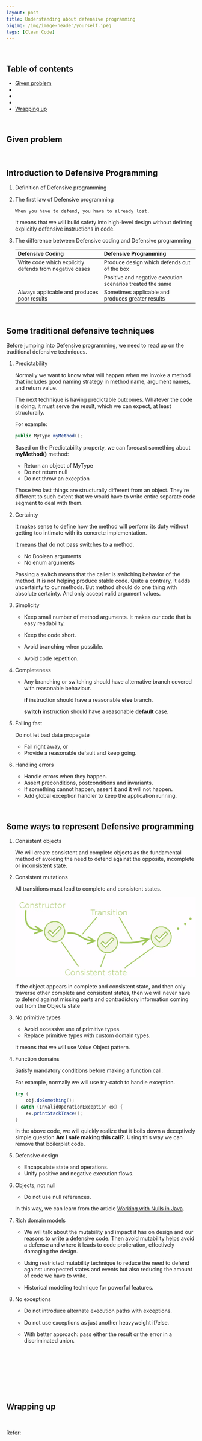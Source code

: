 ```yaml
---
layout: post
title: Understanding about defensive programming
bigimg: /img/image-header/yourself.jpeg
tags: [Clean Code]
---
```




<br>

## Table of contents
- [Given problem](#given-problem)
- []()
- []()
- []()
- [Wrapping up](#wrapping-up)


<br>

## Given problem






<br>

## Introduction to Defensive Programming

1. Definition of Defensive programming



2. The first law of Defensive programming

    ```
    When you have to defend, you have to already lost.
    ```

    It means that we will build safety into high-level design without defining explicitly defensive instructions in code.

3. The difference between Defensive coding and Defensive programming

    |             Defensive Coding                            |               Defensive Programming                  |
    | ------------------------------------------------------- | ---------------------------------------------------- |
    | Write code which explicitly defends from negative cases | Produce design which defends out of the box          |
    |                                                         | Positive and negative execution scenarios treated the same |
    | Always applicable and produces poor results             | Sometimes applicable and produces greater results    |


<br>

## Some traditional defensive techniques

Before jumping into Defensive programming, we need to read up on the traditional defensive techniques.

1. Predictability

    Normally we want to know what will happen when we invoke a method that includes good naming strategy in method name, argument names, and return value.

    The next technique is having predictable outcomes. Whatever the code is doing, it must serve the result, which we can expect, at least structurally.

    For example:

    ```java
    public MyType myMethod();
    ```

    Based on the Predictability property, we can forecast something about **myMethod()** method:
    - Return an object of MyType
    - Do not return null
    - Do not throw an exception

    Those two last things are structurally different from an object. They're different to such extent that we would have to write entire separate code segment to deal with them.

2. Certainty

    It makes sense to define how the method will perform its duty without getting too intimate with its concrete implementation.

    It means that do not pass switches to a method.
    - No Boolean arguments
    - No enum arguments

    Passing a switch means that the caller is switching behavior of the method. It is not helping produce stable code. Quite a contrary, it adds uncertainty to our methods. But method should do one thing with absolute certainty. And only accept valid argument values.


3. Simplicity

    - Keep small number of method arguments. It makes our code that is easy readability.

    - Keep the code short.

    - Avoid branching when possible.

    - Avoid code repetition.

4. Completeness
    
    - Any branching or switching should have alternative branch covered with reasonable behaviour.
        
        **if** instruction should have a reasonable **else** branch.

        **switch** instruction should have a reasonable **default** case.

5. Failing fast

    Do not let bad data propagate
    - Fail right away, or
    - Provide a reasonable default and keep going.

6. Handling errors

    - Handle errors when they happen.
    - Assert preconditions, postconditions and invariants.
    - If something cannot happen, assert it and it will not happen.
    - Add global exception handler to keep the application running.

<br>

## Some ways to represent Defensive programming

1. Consistent objects

    We will create consistent and complete objects as the fundamental method of avoiding the need to defend against the opposite, incomplete or inconsistent state.

2. Consistent mutations

    All transitions must lead to complete and consistent states.

    ![](../img/clean-code/defensive-programming/consistent-mutations/consistent-mutations.png)

    If the object appears in complete and consistent state, and then only traverse other complete and consistent states, then we will never have to defend against missing parts and contradictory information coming out from the Objects state

3. No primitive types

    - Avoid excessive use of primitive types.
    - Replace primitive types with custom domain types.

    It means that we will use Value Object pattern.

4. Function domains

    Satisfy mandatory conditions before making a function call.

    For example, normally we will use try-catch to handle exception.

    ```java
    try {
        obj.doSomething();
    } catch (InvalidOperationException ex) {
        ex.printStackTrace();
    }
    ```

    In the above code, we will quickly realize that it boils down a deceptively simple question **Am I safe making this call?**. Using this way we can remove that boilerplat code.

5. Defensive design

    - Encapsulate state and operations.
    - Unify positive and negative execution flows.

6. Objects, not null

    - Do not use null references.

    In this way, we can learn from the article [Working with Nulls in Java](https://ducmanhphan.github.io/2020-02-01-Working-with-Nulls-in-Java/).

7. Rich domain models

    - We will talk about the mutability and impact it has on design and our reasons to write a defensive code. Then avoid mutability helps avoid a defense and where it leads to code prolieration, effectively damaging the design.

    - Using restricted mutability technique to reduce the need to defend against unexpected states and events but also reducing the amount of code we have to write.

    - Historical modeling technique for powerful features.


8. No exceptions

    - Do not introduce alternate execution paths with exceptions.

    - Do not use exceptions as just another heavyweight if/else.

    - With better approach: pass either the result or the error in a discriminated union.

<br>


## 





<br>

## 





<br>

## Wrapping up




<br>

Refer:

[]()

[]()

[]()